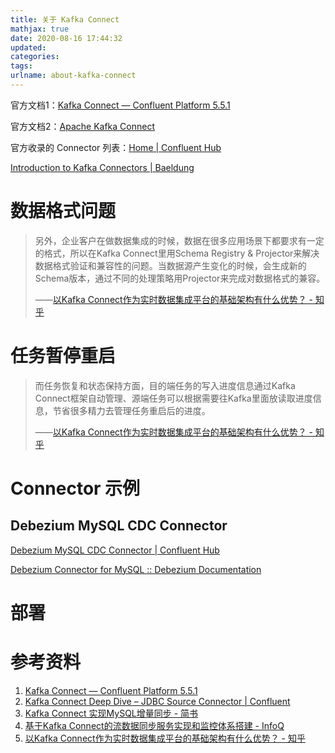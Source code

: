 ```yaml
---
title: 关于 Kafka Connect
mathjax: true
date: 2020-08-16 17:44:32
updated:
categories:
tags:
urlname: about-kafka-connect
---
```




<!-- more -->

官方文档1：[Kafka Connect — Confluent Platform 5.5.1](https://docs.confluent.io/current/connect/index.html)

官方文档2：[Apache Kafka Connect](http://kafka.apache.org/documentation.html#connect)

官方收录的 Connector 列表：[Home | Confluent Hub](https://www.confluent.io/hub/)

[Introduction to Kafka Connectors | Baeldung](https://www.baeldung.com/kafka-connectors-guide)



# 数据格式问题

> 另外，企业客户在做数据集成的时候，数据在很多应用场景下都要求有一定的格式，所以在Kafka Connect里用Schema Registry & Projector来解决数据格式验证和兼容性的问题。当数据源产生变化的时候，会生成新的Schema版本，通过不同的处理策略用Projector来完成对数据格式的兼容。
>
> ——[以Kafka Connect作为实时数据集成平台的基础架构有什么优势？ - 知乎](https://zhuanlan.zhihu.com/p/36136605)



# 任务暂停重启

> 而任务恢复和状态保持方面，目的端任务的写入进度信息通过Kafka Connect框架自动管理、源端任务可以根据需要往Kafka里面放读取进度信息，节省很多精力去管理任务重启后的进度。
>
> ——[以Kafka Connect作为实时数据集成平台的基础架构有什么优势？ - 知乎](https://zhuanlan.zhihu.com/p/36136605)



# Connector 示例

## Debezium MySQL CDC Connector

[Debezium MySQL CDC Connector | Confluent Hub](https://www.confluent.io/hub/debezium/debezium-connector-mysql)

[Debezium Connector for MySQL :: Debezium Documentation](https://debezium.io/documentation/reference/1.2/connectors/mysql.html)





# 部署













# 参考资料

1. [Kafka Connect — Confluent Platform 5.5.1](https://docs.confluent.io/current/connect/index.html)
2. [Kafka Connect Deep Dive – JDBC Source Connector | Confluent](https://www.confluent.io/blog/kafka-connect-deep-dive-jdbc-source-connector/)
3. [Kafka Connect 实现MySQL增量同步 - 简书](https://www.jianshu.com/p/46b6fa53cae4)
4. [基于Kafka Connect的流数据同步服务实现和监控体系搭建 - InfoQ](https://www.infoq.cn/article/zxsT2zq8rWSAMQJuSQBg)
5. [以Kafka Connect作为实时数据集成平台的基础架构有什么优势？ - 知乎](https://zhuanlan.zhihu.com/p/36136605)